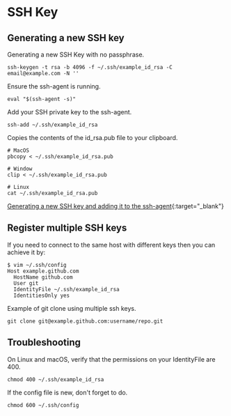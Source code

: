 # SSH Key

## Generating a new SSH key

Generating a new SSH Key with no passphrase.

```shell
ssh-keygen -t rsa -b 4096 -f ~/.ssh/example_id_rsa -C email@example.com -N ''
```

Ensure the ssh-agent is running.

```shell
eval "$(ssh-agent -s)"
```

Add your SSH private key to the ssh-agent.

```shell
ssh-add ~/.ssh/example_id_rsa
```

Copies the contents of the id_rsa.pub file to your clipboard.

```shell
# MacOS
pbcopy < ~/.ssh/example_id_rsa.pub

# Window
clip < ~/.ssh/example_id_rsa.pub

# Linux
cat ~/.ssh/example_id_rsa.pub
```

[Generating a new SSH key and adding it to the ssh-agent](https://docs.github.com/en/authentication/connecting-to-github-with-ssh/generating-a-new-ssh-key-and-adding-it-to-the-ssh-agent){:target="_blank"}

## Register multiple SSH keys

If you need to connect to the same host with different keys then you can achieve it by:

```shell
$ vim ~/.ssh/config
Host example.github.com
  HostName github.com
  User git
  IdentityFile ~/.ssh/example_id_rsa
  IdentitiesOnly yes
```

Example of git clone using multiple ssh keys.

```shell
git clone git@example.github.com:username/repo.git
```

## Troubleshooting

On Linux and macOS, verify that the permissions on your IdentityFile are 400.

```shell
chmod 400 ~/.ssh/example_id_rsa
```

If the config file is new, don't forget to do.

```shell
chmod 600 ~/.ssh/config
```
